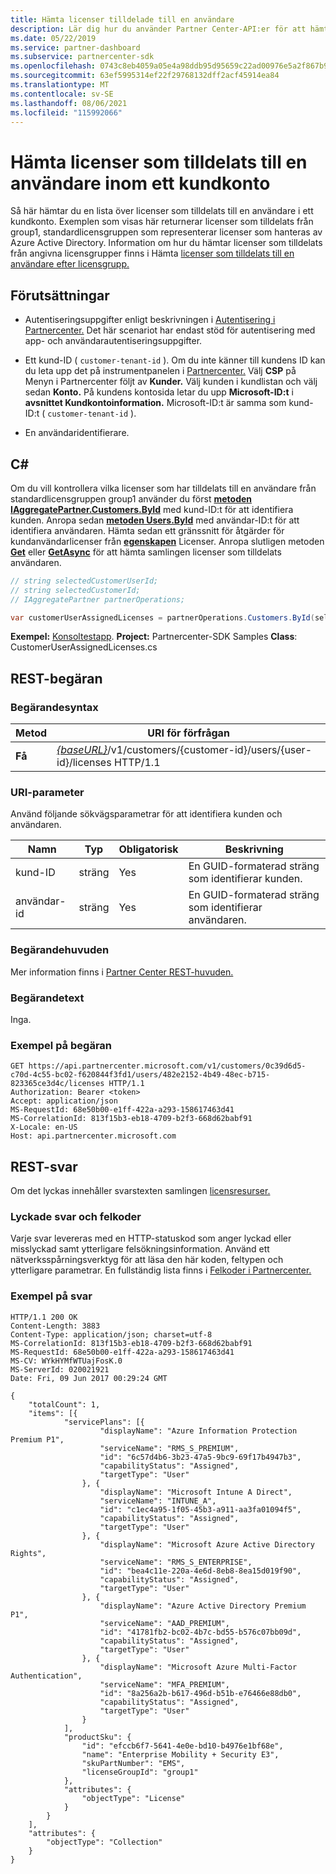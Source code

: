 ```yaml
---
title: Hämta licenser tilldelade till en användare
description: Lär dig hur du använder Partner Center-API:er för att hämta en lista över licenser som tilldelats till en användare i ett kundkonto.
ms.date: 05/22/2019
ms.service: partner-dashboard
ms.subservice: partnercenter-sdk
ms.openlocfilehash: 0743c8eb4059a05e4a98ddb95d95659c22ad00976e5a2f867b93d5e0296371bb
ms.sourcegitcommit: 63ef5995314ef22f29768132dff2acf45914ea84
ms.translationtype: MT
ms.contentlocale: sv-SE
ms.lasthandoff: 08/06/2021
ms.locfileid: "115992066"
---
```

# <a name="get-licenses-assigned-to-a-user-within-a-customer-account"></a>Hämta licenser som tilldelats till en användare inom ett kundkonto

Så här hämtar du en lista över licenser som tilldelats till en användare i ett kundkonto. Exemplen som visas här returnerar licenser som tilldelats från group1, standardlicensgruppen som representerar licenser som hanteras av Azure Active Directory. Information om hur du hämtar licenser som tilldelats från angivna licensgrupper finns i Hämta [licenser som tilldelats till en användare efter licensgrupp.](get-licenses-assigned-to-a-user-by-license-group.md)

## <a name="prerequisites"></a>Förutsättningar

- Autentiseringsuppgifter enligt beskrivningen i [Autentisering i Partnercenter.](partner-center-authentication.md) Det här scenariot har endast stöd för autentisering med app- och användarautentiseringsuppgifter.

- Ett kund-ID ( `customer-tenant-id` ). Om du inte känner till kundens ID kan du leta upp det på instrumentpanelen i [Partnercenter.](https://partner.microsoft.com/dashboard) Välj **CSP** på Menyn i Partnercenter följt av **Kunder.** Välj kunden i kundlistan och välj sedan **Konto.** På kundens kontosida letar du upp **Microsoft-ID:t** i **avsnittet Kundkontoinformation.** Microsoft-ID:t är samma som kund-ID:t ( `customer-tenant-id` ).

- En användaridentifierare.

## <a name="c"></a>C\#

Om du vill kontrollera vilka licenser som har tilldelats till en användare från standardlicensgruppen group1 använder du först [**metoden IAggregatePartner.Customers.ById**](/dotnet/api/microsoft.store.partnercenter.customers.icustomercollection.byid) med kund-ID:t för att identifiera kunden. Anropa sedan [**metoden Users.ById**](/dotnet/api/microsoft.store.partnercenter.customerusers.icustomerusercollection.byid) med användar-ID:t för att identifiera användaren. Hämta sedan ett gränssnitt för åtgärder för kundanvändarlicenser från [**egenskapen**](/dotnet/api/microsoft.store.partnercenter.customerusers.icustomeruser.licenses) Licenser. Anropa slutligen metoden [**Get**](/dotnet/api/microsoft.store.partnercenter.customerusers.icustomeruserlicensecollection.get) eller [**GetAsync**](/dotnet/api/microsoft.store.partnercenter.customerusers.icustomeruserlicensecollection.getasync) för att hämta samlingen licenser som tilldelats användaren.

``` csharp
// string selectedCustomerUserId;
// string selectedCustomerId;
// IAggregatePartner partnerOperations;

var customerUserAssignedLicenses = partnerOperations.Customers.ById(selectedCustomerId).Users.ById(selectedCustomerUserId).Licenses.Get();
```

**Exempel:** [Konsoltestapp](console-test-app.md). **Project:** Partnercenter-SDK Samples **Class**: CustomerUserAssignedLicenses.cs

## <a name="rest-request"></a>REST-begäran

### <a name="request-syntax"></a>Begärandesyntax

| Metod  | URI för förfrågan                                                                                              |
|---------|----------------------------------------------------------------------------------------------------------|
| **Få** | [*{baseURL}*](partner-center-rest-urls.md)/v1/customers/{customer-id}/users/{user-id}/licenses HTTP/1.1 |

### <a name="uri-parameter"></a>URI-parameter

Använd följande sökvägsparametrar för att identifiera kunden och användaren.

| Namn        | Typ   | Obligatorisk | Beskrivning                                           |
|-------------|--------|----------|-------------------------------------------------------|
| kund-ID | sträng | Yes      | En GUID-formaterad sträng som identifierar kunden. |
| användar-id     | sträng | Yes      | En GUID-formaterad sträng som identifierar användaren.     |

### <a name="request-headers"></a>Begärandehuvuden

Mer information finns i [Partner Center REST-huvuden.](headers.md)

### <a name="request-body"></a>Begärandetext

Inga.

### <a name="request-example"></a>Exempel på begäran

```http
GET https://api.partnercenter.microsoft.com/v1/customers/0c39d6d5-c70d-4c55-bc02-f620844f3fd1/users/482e2152-4b49-48ec-b715-823365ce3d4c/licenses HTTP/1.1
Authorization: Bearer <token>
Accept: application/json
MS-RequestId: 68e50b00-e1ff-422a-a293-158617463d41
MS-CorrelationId: 813f15b3-eb18-4709-b2f3-668d62babf91
X-Locale: en-US
Host: api.partnercenter.microsoft.com
```

## <a name="rest-response"></a>REST-svar

Om det lyckas innehåller svarstexten samlingen [licensresurser.](license-resources.md#license)

### <a name="response-success-and-error-codes"></a>Lyckade svar och felkoder

Varje svar levereras med en HTTP-statuskod som anger lyckad eller misslyckad samt ytterligare felsökningsinformation. Använd ett nätverksspårningsverktyg för att läsa den här koden, feltypen och ytterligare parametrar. En fullständig lista finns i [Felkoder i Partnercenter.](error-codes.md)

### <a name="response-example"></a>Exempel på svar

```http
HTTP/1.1 200 OK
Content-Length: 3883
Content-Type: application/json; charset=utf-8
MS-CorrelationId: 813f15b3-eb18-4709-b2f3-668d62babf91
MS-RequestId: 68e50b00-e1ff-422a-a293-158617463d41
MS-CV: WYkHYMfWTUajFosK.0
MS-ServerId: 020021921
Date: Fri, 09 Jun 2017 00:29:24 GMT

{
    "totalCount": 1,
    "items": [{
            "servicePlans": [{
                    "displayName": "Azure Information Protection Premium P1",
                    "serviceName": "RMS_S_PREMIUM",
                    "id": "6c57d4b6-3b23-47a5-9bc9-69f17b4947b3",
                    "capabilityStatus": "Assigned",
                    "targetType": "User"
                }, {
                    "displayName": "Microsoft Intune A Direct",
                    "serviceName": "INTUNE_A",
                    "id": "c1ec4a95-1f05-45b3-a911-aa3fa01094f5",
                    "capabilityStatus": "Assigned",
                    "targetType": "User"
                }, {
                    "displayName": "Microsoft Azure Active Directory Rights",
                    "serviceName": "RMS_S_ENTERPRISE",
                    "id": "bea4c11e-220a-4e6d-8eb8-8ea15d019f90",
                    "capabilityStatus": "Assigned",
                    "targetType": "User"
                }, {
                    "displayName": "Azure Active Directory Premium P1",
                    "serviceName": "AAD_PREMIUM",
                    "id": "41781fb2-bc02-4b7c-bd55-b576c07bb09d",
                    "capabilityStatus": "Assigned",
                    "targetType": "User"
                }, {
                    "displayName": "Microsoft Azure Multi-Factor Authentication",
                    "serviceName": "MFA_PREMIUM",
                    "id": "8a256a2b-b617-496d-b51b-e76466e88db0",
                    "capabilityStatus": "Assigned",
                    "targetType": "User"
                }
            ],
            "productSku": {
                "id": "efccb6f7-5641-4e0e-bd10-b4976e1bf68e",
                "name": "Enterprise Mobility + Security E3",
                "skuPartNumber": "EMS",
                "licenseGroupId": "group1"
            },
            "attributes": {
                "objectType": "License"
            }
        }
    ],
    "attributes": {
        "objectType": "Collection"
    }
}
```